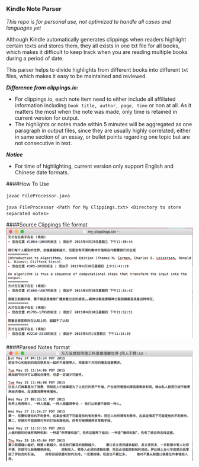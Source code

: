 ### Kindle Note Parser
*This repo is for personal use, not optimized to handle all cases and languages yet*

Although Kindle automatically generates clippings when readers highlight certain texts and stores them, they all 
exists in one txt file for all books, which makes it difficult to keep track when you are reading multiple books 
during a period of date.

This parser helps to divide highlights from different books into different txt files, which makes it easy to be 
maintained and reviewed.


***Difference from clippings.io:***
- For clippings.io, each note item need to either include all affiliated information including
 `book title, author, page, time` or non at all. As it matters the most when the note was made, only time is retained 
 in current version for output.
- The highlights or notes made within 5 minutes will be aggregated as one paragraph in output files, since they are 
usually highly correlated, either in same section of an essay, or bullet points regarding one topic but are not 
consecutive in text.


***Notice***
- For time of highlighting, current version only support English and Chinese date formats.

####How To Use

`javac FileProcessor.java`

`java FileProcessor <Path for My Clippings.txt> <Directory to store separated notes>`

####Source Clippings file format
![Source Clippings file format](./src/pics/Before.png)


####Parsed Notes format
![Parsed Notes format](./src/pics/After.png)